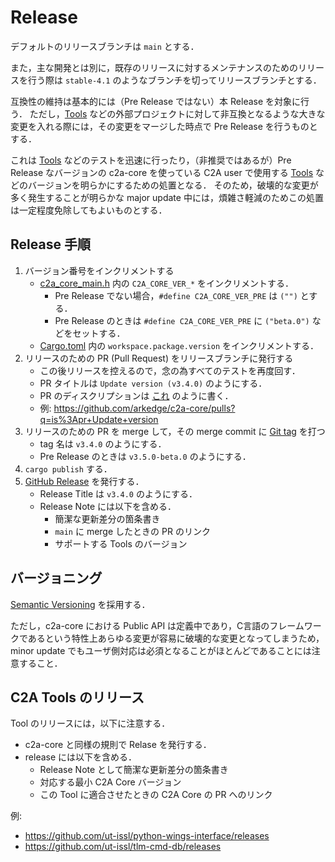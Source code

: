 # Release

デフォルトのリリースブランチは `main` とする．

また，主な開発とは別に，既存のリリースに対するメンテナンスのためのリリースを行う際は `stable-4.1` のようなブランチを切ってリリースブランチとする．

互換性の維持は基本的には（Pre Release ではない）本 Release を対象に行う．
ただし，[Tools](../tools/overview.md) などの外部プロジェクトに対して非互換となるような大きな変更を入れる際には，その変更をマージした時点で Pre Release を行うものとする．

これは [Tools](../tools/overview.md) などのテストを迅速に行ったり，（非推奨ではあるが）Pre Release なバージョンの c2a-core を使っている C2A user で使用する [Tools](../tools/overview.md) などのバージョンを明らかにするための処置となる．
そのため，破壊的な変更が多く発生することが明らかな major update 中には，煩雑さ軽減のためこの処置は一定程度免除してもよいものとする．

## Release 手順

1. バージョン番号をインクリメントする
   - [c2a_core_main.h](https://github.com/arkedge/c2a-core/blob/main/c2a_core_main.h) 内の `C2A_CORE_VER_*` をインクリメントする．
     - Pre Release でない場合，`#define C2A_CORE_VER_PRE` は `("")` とする．
     - Pre Release のときは `#define C2A_CORE_VER_PRE` に `("beta.0")` などをセットする．
   - [Cargo.toml](https://github.com/arkedge/c2a-core/blob/main/Cargo.toml) 内の `workspace.package.version` をインクリメントする．
1. リリースのための PR (Pull Request) をリリースブランチに発行する
   - この後リリースを控えるので，念の為すべてのテストを再度回す．
   - PR タイトルは `Update version (v3.4.0)` のようにする．
   - PR のディスクリプションは [これ](https://github.com/ut-issl/c2a-core/pull/151) のように書く．
   - 例: https://github.com/arkedge/c2a-core/pulls?q=is%3Apr+Update+version
1. リリースのための PR を merge して，その merge commit に [Git tag](https://github.com/arkedge/c2a-core/tags) を打つ
   - tag 名は `v3.4.0` のようにする．
   - Pre Release のときは `v3.5.0-beta.0` のようにする．
1. `cargo publish` する．
1. [GitHub Release](https://github.com/ut-issl/c2a-core/releases) を発行する．
   - Release Title は `v3.4.0` のようにする．
   - Release Note には以下を含める．
     - 簡潔な更新差分の箇条書き
     - `main` に merge したときの PR のリンク
     - サポートする Tools のバージョン


## バージョニング
[Semantic Versioning](https://semver.org) を採用する．

ただし，c2a-core における Public API は定義中であり，C言語のフレームワークであるという特性上あらゆる変更が容易に破壊的な変更となってしまうため，minor update でもユーザ側対応は必須となることがほとんどであることには注意すること．


## C2A Tools のリリース
Tool のリリースには，以下に注意する．

- c2a-core と同様の規則で Relase を発行する．
- release には以下を含める．
  - Release Note として簡潔な更新差分の箇条書き
  - 対応する最小 C2A Core バージョン
  - この Tool に適合させたときの C2A Core の PR へのリンク

例:

- https://github.com/ut-issl/python-wings-interface/releases
- https://github.com/ut-issl/tlm-cmd-db/releases
